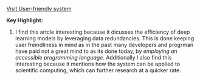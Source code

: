 [Visit User-friendly system](https://techxplore.com/news/2025-02-user-friendly-efficient-simulations-ai.html)

**Key Highlight:**
1. I find this artcle interesting because it dicusses the efficiency of deep learning models by leveraging data redundancies. This is done keeping user freindliness in mind as in the past
many developers and progrman have paid not a great mind to as its done today, by *employing an accessible programming language*. Additionally I also find this interesting because it mentions how 
the system can be applied to scientific computing, which can further research at a quicker rate.
